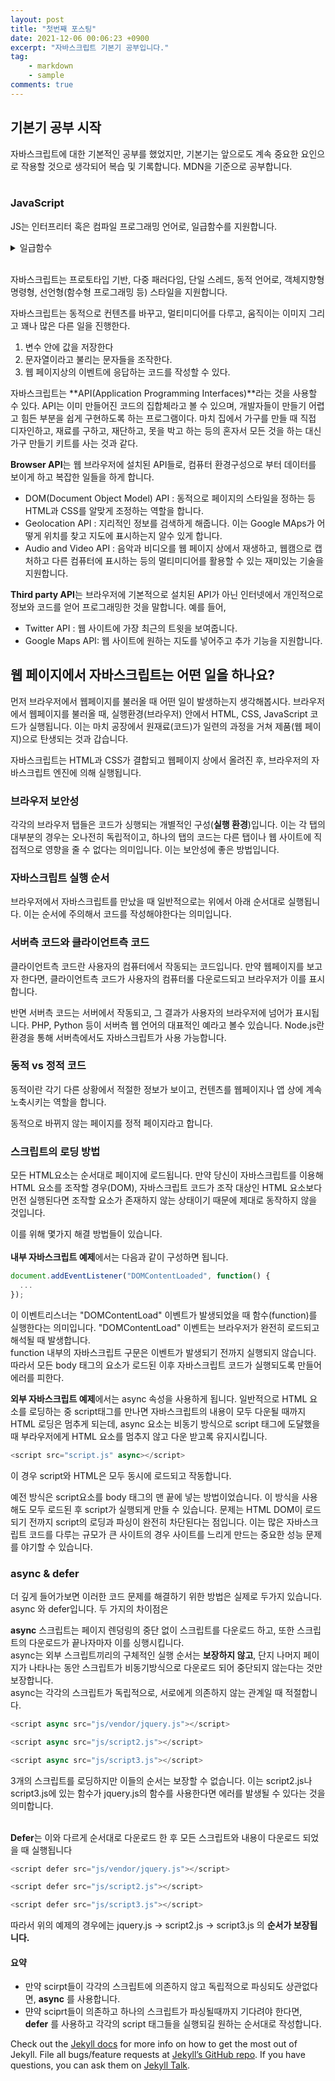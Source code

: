 ```yaml
---
layout: post
title: "첫번째 포스팅"
date: 2021-12-06 00:06:23 +0900
excerpt: "자바스크립트 기본기 공부입니다."
tag:
    - markdown
    - sample
comments: true
---
```


## 기본기 공부 시작

자바스크립트에 대한 기본적인 공부를 했었지만,
기본기는 앞으로도 계속 중요한 요인으로 작용할 것으로 생각되어 복습 및 기록합니다. MDN을 기준으로 공부합니다.
<br>
<br>

### JavaScript

JS는 인터프리터 혹은 컴파일 프로그래밍 언어로, 일급함수를 지원합니다.

<details>
<summary>일급함수</summary>
<div markdown="1">

함수를 다른 변수와 동일하게 다루는 언어는 일급 함수를 가졌다고 표현합니다.
예시로, 일급 함수를 가진 언어에서는 함수를 다른 함수에 매개변수로 제공하거나,
함수가 함수를 반환할 수 있으며, 변수에도 할당할 수 있습니다.

### 예제) 변수에 함수 할당

```Javascript
const foo = function() {
   console.log("foobar");
}
// 변수를 사용해 호출
foo();

```

> 함수가 이름을 가지고 있더라도 할당한 변수 이름을 사용해 함수를 호출할 수 있습니다. 이름을 지정하면 코드를 디버깅할 때 유용합니다.

### 예제) 함수를 인자로 전달

```Javascript
function sayHello() {
   return "Hello, ";
}
function greeting(helloMessage, name) {
  console.log(helloMessage() + name);
}
// `sayHello`를 `greeting` 함수에 인자로 전달
greeting(sayHello, "JavaScript!");

```

> 다른 함수에 인자로 전달된 함수를 콜백 함수라고 합니다. sayHello는 콜백 함수입니다.

### 예제) 함수 반환

```Javascript
function sayHello() {
   return function() {
      console.log("Hello!");
   }
}
```

> 함수가 함수를 반환하는 예제입니다. 자바스크립트에서는 함수를 변수처럼 취급하기 떄문에 함수를 반환할 수 있습니다.
>
> > 함수를 반환하는 함수를 고차 함수라고 부릅니다.

## 변수 사용

```Javascript
const sayHello = function() {
   return function() {
      console.log("Hello!");
   }
}
const myFunc = sayHello();
myFunc();
```

> 만약 sayJello 함수를 직접 호출하면, 반환된 함수를 호출하지 않고 함수 자체를 반환합니다. 그러므로 반환된 함수를 다른 변수에 저장하여 사용합니다.

## 이중 괄호 사용

```Javascript
function sayHello() {
   return function() {
      console.log("Hello!");
   }
}
sayHello()();
```

> 이중 괄호 ()()를 사용해 반환한 함수도 호출한다.

</div>
</details>

<br>

자바스크립트는 프로토타입 기반, 다중 패러다임, 단일 스레드, 동적 언어로, 객체지향형 명령형, 선언형(함수형 프로그래밍 등) 스타일을 지원합니다.

자바스크립트는 동적으로 컨텐츠를 바꾸고, 멀티미디어를 다루고, 움직이는 이미지 그리고 꽤나 많은 다른 일을 진행한다.

1. 변수 안에 값을 저장한다
2. 문자열이라고 불리는 문자들을 조작한다.
3. 웹 페이지상의 이벤트에 응답하는 코드를 작성할 수 있다.

자바스크립트는 **API(Application Programming Interfaces)**라는 것을 사용할 수 있다.
API는 이미 만들어진 코드의 집합체라고 볼 수 있으며, 개발자들이 만들기 어렵고 힘든 부분을 쉽게 구현하도록 하는 프로그램이다.
마치 집에서 가구를 만들 때 직접 디자인하고, 재료를 구하고, 재단하고, 못을 박고 하는 등의 혼자서 모든 것을 하는 대신 가구 만들기 키트를 사는 것과 같다.

**Browser API**는 웹 브라우저에 설치된 API들로, 컴퓨터 환경구성으로 부터 데이터를 보이게 하고 복잡한 일들을 하게 합니다.

-   DOM(Document Object Model) API : 동적으로 페이지의 스타일을 정하는 등 HTML과 CSS를 알맞게 조정하는 역할을 합니다.
-   Geolocation API : 지리적인 정보를 검색하게 해줍니다. 이는 Google MAps가 어떻게 위치를 찾고 지도에 표시하는지 알수 있게 합니다.
-   Audio and Video API : 음악과 비디오를 웹 페이지 상에서 재생하고, 웹캠으로 캡처하고 다른 컴퓨터에 표시하는 등의 멀티미디어를 활용할 수 있는 재미있는 기술을 지원합니다.

**Third party API**는 브라우저에 기본적으로 설치된 API가 아닌 인터넷에서 개인적으로 정보와 코드를 얻어 프로그래밍한 것을 말합니다. 예를 들어,

-   Twitter API : 웹 사이트에 가장 최근의 트윗을 보여줍니다.
-   Google Maps API: 웹 사이트에 원하는 지도를 넣어주고 추가 기능을 지원합니다.

## 웹 페이지에서 자바스크립트는 어떤 일을 하나요?

먼저 브라우저에서 웹페이지를 불러올 때 어떤 일이 발생하는지 생각해봅시다.
브라우저에서 웹페이지를 불러올 때, 실행환경(브라우저) 안에서 HTML, CSS, JavaScript 코드가 실행됩니다. 이는 마치 공장에서 원재료(코드)가 일련의 과정을 거쳐 제품(웹 페이지)으로 탄생되는 것과 갑습니다.

자바스크립트는 HTML과 CSS가 결합되고 웹페이지 상에서 올려진 후, 브라우저의 자바스크립트 엔진에 의해 실행됩니다.

### 브라우저 보안성

각각의 브라우저 탭들은 코드가 싱행되는 개별적인 구성(**실행 환경**)입니다.
이는 각 탭의 대부분의 경우는 오나전히 독립적이고, 하나의 탭의 코드는 다른 탭이나 웹 사이트에 직접적으로 영향을 줄 수 없다는 의미입니다.
이는 보안성에 좋은 방법입니다.

### 자바스크립트 실행 순서

브라우저에서 자바스크립트를 만났을 때 일반적으로는 위에서 아래 순서대로 실행됩니다. 이는 순서에 주의해서 코드를 작성해야한다는 의미입니다.

### 서버측 코드와 클라이언트측 코드

클라이언트측 코드란 사용자의 컴퓨터에서 작동되는 코드입니다. 만약 웹페이지를 보고자 한다면, 클라이언트측 코드가 사용자의 컴퓨터롤 다운로드되고 브라우저가 이를 표시합니다.

반면 서버측 코드는 서버에서 작동되고, 그 결과가 사용자의 브라우저에 넘어가 표시됩니다. PHP, Python 등이 서버측 웹 언어의 대표적인 예라고 볼수 있습니다.
Node.js란 환경을 통해 서버측에서도 자바스크립트가 사용 가능합니다.

### 동적 vs 정적 코드

동적이란 각기 다른 상황에서 적절한 정보가 보이고, 컨텐츠를 웹페이지나 앱 상에 계속 노축시키는 역할을 합니다.

동적으로 바뀌지 않는 페이지를 정적 페이지라고 합니다.

### 스크립트의 로딩 방법

모든 HTML요소는 순서대로 페이지에 로드됩니다. 만약 당신이 자바스크립트를 이용해 HTML 요소를 조작할 경우(DOM), 자바스크립트 코드가 조작 대상인 HTML 요소보다 먼전 실행된다면 조작할 요소가 존재하지 않는 상태이기 때문에 제대로 동작하지 않을 것입니다.

이를 위해 몇가지 해결 방법들이 있습니다.
<br/>
<br/>
**내부 자바스크립트 예제**에서는 다음과 같이 구성하면 됩니다.

```js
document.addEventListener("DOMContentLoaded", function() {
  ...
});
```

이 이벤트리스너는 "DOMContentLoad" 이벤트가 발생되었을 때 함수(function)를 실행한다는 의미입니다.
"DOMContentLoad" 이벤트는 브라우저가 완전히 로드되고 해석될 때 발생합니다.
<br>
function 내부의 자바스크립트 구문은 이벤트가 발생되기 전까지 실행되지 않습니다. 따라서 모든 body 태그의 요소가 로드된 이후 자바스크립트 코드가 실행되도록 만들어 에러를 피한다.

**외부 자바스크립트 예제**에서는 async 속성을 사용하게 됩니다.
일반적으로 HTML 요소를 로딩하는 중 script태그를 만나면 자바스크립트의 내용이 모두 다운될 때까지 HTML 로딩은 멈추게 되는데, async 요소는 비동기 방식으로 script 태그에 도달했을 때 부라우저에게 HTML 요소를 멈추지 않고 다운 받고록 유지시킵니다.

```js
<script src="script.js" async></script>
```

이 경우 script와 HTML은 모두 동시에 로드되고 작동합니다.

예전 방식은 script요소를 body 태그의 맨 끝에 넣는 방법이었습니다.
이 방식을 사용해도 모두 로드된 후 script가 실행되게 만들 수 있습니다.
문제는 HTML DOM이 로드되기 전까지 script의 로딩과 파싱이 완전히 차단된다는 점입니다. 이는 많은 자바스크립트 코드를 다루는 규모가 큰 사이트의 경우 사이트를 느리게 만드는 중요한 성능 문제를 야기할 수 있습니다.

### async & defer

더 깊게 들어가보면 이러한 코드 문제를 해결하기 위한 방법은 실제로 두가지 있습니다. async 와 defer입니다. 두 가지의 차이점은 <br/>

**async** 스크립트는 페이지 렌덩링의 중단 없이 스크립트를 다운로드 하고, 또한 스크립트의 다운로드가 끝나자마자 이를 싱행시킵니다.<br/>
async는 외부 스크립트끼리의 구체적인 실행 순서는 **보장하지 않고**, 단지 나머지 페이지가 나타나는 동안 스크립트가 비동기방식으로 다운로드 되어 중단되지 않는다는 것만 보장합니다.<br/>
async는 각각의 스크립트가 독립적으로, 서로에게 의존하지 않는 관계일 때 적절합니다.

```js
<script async src="js/vendor/jquery.js"></script>

<script async src="js/script2.js"></script>

<script async src="js/script3.js"></script>
```

3개의 스크립트를 로딩하지만 이들의 순서는 보장할 수 없습니다. 이는 script2.js나 script3.js에 있는 함수가 jquery.js의 함수를 사용한다면 에러를 발생될 수 있다는 것을 의미합니다.
<br/>
<br/>

**Defer**는 이와 다르게 순서대로 다운로드 한 후 모든 스크립트와 내용이 다운로드 되었을 때 실행됩니다

```js
<script defer src="js/vendor/jquery.js"></script>

<script defer src="js/script2.js"></script>

<script defer src="js/script3.js"></script>
```

따라서 위의 예제의 경우에는 jquery.js -> script2.js -> script3.js 의 **순서가 보장됩니다.**

#### 요약

-   만약 scirpt들이 각각의 스크립트에 의존하지 않고 독립적으로 파싱되도 상관없다면, **async** 를 사용합니다.
-   먄약 sciprt들이 의존하고 하나의 스크립트가 파싱될때까지 기다려야 한다면, **defer** 를 사용하고 각각의 script 태그들을 실행되길 원하는 순서대로 작성합니다.

Check out the [Jekyll docs][jekyll-docs] for more info on how to get the most out of Jekyll. File all bugs/feature requests at [Jekyll’s GitHub repo][jekyll-gh]. If you have questions, you can ask them on [Jekyll Talk][jekyll-talk].

[jekyll-docs]: https://jekyllrb.com/docs/home
[jekyll-gh]: https://github.com/jekyll/jekyll
[jekyll-talk]: https://talk.jekyllrb.com/
